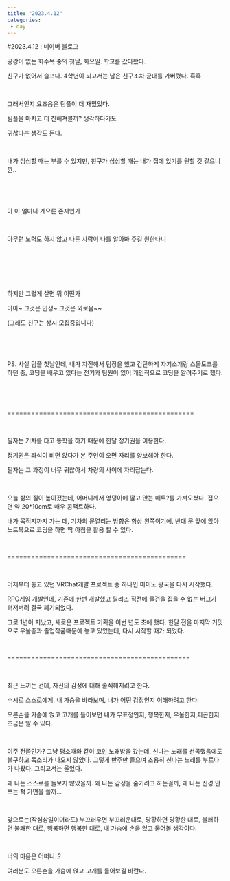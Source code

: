 ```yaml
---
title: "2023.4.12"
categories:
 - day
---
```

#2023.4.12 : 네이버 블로그








공강이 없는 화수목 중의 첫날, 화요일. 학교를 갔다왔다. 

친구가 없어서 슬프다. 4학년이 되고서는 남은 친구조차 군대를 가버렸다. 흑흑

​

그래서인지 요즈음은 팀플이 더 재밌있다.

팀플을 마치고 더 친해져볼까? 생각하다가도

귀찮다는 생각도 든다. 

​

내가 심심할 때는 부를 수 있지만, 친구가 심심할 때는 내가 집에 있기를 원할 것 같으니깐..

​

​

아 이 얼마나 게으른 존재인가

​

아무런 노력도 하지 않고 다른 사람이 나를 알아봐 주길 원한다니

​

​

​

하지만 그렇게 살면 뭐 어떤가

아아~ 그것은 인생~ 그것은 외로움~~

(그래도 친구는 상시 모집중입니다)

​

​

PS. 사실 팀플 첫날인데, 내가 자진해서 팀장을 했고 간단하게 자기소개랑 스몰토크를 하던 중, 코딩을 배우고 있다는 전기과 팀원이 있어 개인적으로 코딩을 알려주기로 했다.

​

​

===============================================

​

필자는 기차를 타고 통학을 하기 때문에 한달 정기권을 이용한다.

정기권은 좌석이 비면 앉다가 본 주인이 오면 자리를 양보해야 한다.

필자는 그 과정이 너무 귀찮아서 차량의 사이에 자리잡는다.

​

오늘 삶의 질이 높아졌는데, 어머니께서 엉덩이에 깔고 앉는 매트?를 가져오셨다. 접으면 약 20\*10cm로 매우 콤팩트하다. 

내가 목적지까지 가는 데, 기차의 문열리는 방향은 항상 왼쪽이기에, 반대 문 앞에 앉아 노트북으로 코딩을 하면 딱 아침을 활용 할 수 있다.

​

=============================================

​

어제부터 놓고 있던 VRChat개발 프로젝트 중 하나인 미미노 왕국을 다시 시작했다.

RPG게임 개발인데, 기존에 한번 개발했고 릴리즈 직전에 물건을 집을 수 없는 버그가 터져버려 결국 폐기되었다.

그로 1년이 지났고, 새로운 프로젝트 기획을 이번 년도 초에 했다. 한달 전을 마지막 커밋으로 우울증과 졸업작품때문에 놓고 있었는데, 다시 시작할 때가 되었다.

​

==============================================

​

최근 느끼는 건데, 자신의 감정에 대해 솔직해지려고 한다.

수시로 스스로에게, 내 가슴을 바라보며, 내가 어떤 감정인지 이해하려고 한다.

오른손을 가슴에 얹고 고개를 들어보면 내가 무표정인지, 행복한지, 우울한지,피곤한지 조금은 알 수 있다.

​

이주 전쯤인가? 그냥 평소때와 같이 코인 노래방을 갔는데, 신나는 노래를 선곡했음에도 불구하고 목소리가 나오지 않았다. 그렇게 반주만 들으며 조용히 신나는 노래를 부르다가 나왔다. 그리고서는 울었다.

왜 나는 스스로를 돌보지 않았을까. 왜 나는 감정을 숨기려고 하는걸까, 왜 나는 신경 안쓰는 척 가면을 쓸까...

​

앞으로는(작심삼일이더라도) 부끄러우면 부끄러운대로, 당황하면 당황한 대로, 불쾌하면 불쾌한 대로, 행복하면 행복한 대로, 내 가슴에 손을 얹고 물어볼 생각이다.

​

너의 마음은 어떠니..?

여러분도 오른손을 가슴에 얹고 고개를 들어보길 바란다.

​

​





 

